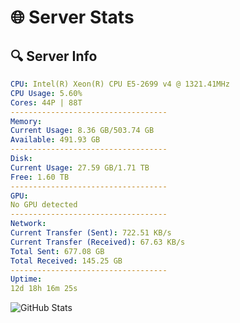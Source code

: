 # 🌐 Server Stats
## 🔍 Server Info
```yaml
CPU: Intel(R) Xeon(R) CPU E5-2699 v4 @ 1321.41MHz
CPU Usage: 5.60%
Cores: 44P | 88T
-----------------------------------
Memory:
Current Usage: 8.36 GB/503.74 GB
Available: 491.93 GB
-----------------------------------
Disk:
Current Usage: 27.59 GB/1.71 TB
Free: 1.60 TB
-----------------------------------
GPU:
No GPU detected
-----------------------------------
Network:
Current Transfer (Sent): 722.51 KB/s
Current Transfer (Received): 67.63 KB/s
Total Sent: 677.08 GB
Total Received: 145.25 GB
-----------------------------------
Uptime:
12d 18h 16m 25s
```
![GitHub Stats](https://img.shields.io/badge/Updated-2025-05-02_11:25:13-blue)